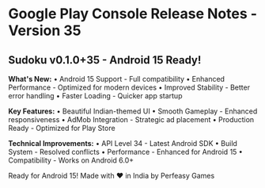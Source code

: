 # Google Play Console Release Notes - Version 35

## Sudoku v0.1.0+35 - Android 15 Ready!

**What's New:**
• Android 15 Support - Full compatibility
• Enhanced Performance - Optimized for modern devices
• Improved Stability - Better error handling
• Faster Loading - Quicker app startup

**Key Features:**
• Beautiful Indian-themed UI
• Smooth Gameplay - Enhanced responsiveness
• AdMob Integration - Strategic ad placement
• Production Ready - Optimized for Play Store

**Technical Improvements:**
• API Level 34 - Latest Android SDK
• Build System - Resolved conflicts
• Performance - Enhanced for Android 15
• Compatibility - Works on Android 6.0+

Ready for Android 15! Made with ❤️ in India by Perfeasy Games
